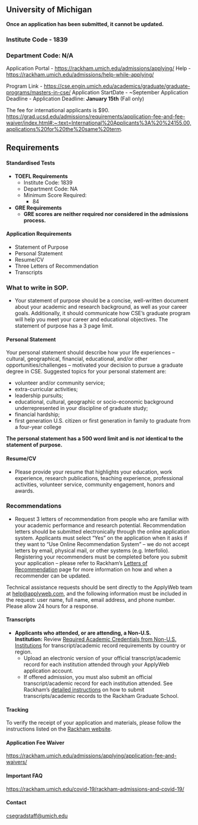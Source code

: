 ## University of Michigan

**Once an application has been submitted, it cannot be updated.**

### Institute Code - 1839
### Department Code: N/A

Application Portal - https://rackham.umich.edu/admissions/applying/
Help - https://rackham.umich.edu/admissions/help-while-applying/

Program Link - https://cse.engin.umich.edu/academics/graduate/graduate-programs/masters-in-cse/
Application StartDate - ~September
Application Deadline - Application Deadline: **January 15th** (Fall only)

The fee for international applicants is $90.
https://grad.ucsd.edu/admissions/requirements/application-fee-and-fee-waiver/index.html#:~:text=International%20Applicants%3A%20%24155.00,applications%20for%20the%20same%20term.

## Requirements

#### Standardised Tests

- **TOEFL Requirements**
	- Institute Code: 1839
	- Department Code: NA
	- Minimum Score Required:
	    - 84
- **GRE Requirements**
	- **GRE scores are neither required nor considered in the admissions process.**



#### Application Requirements
- Statement of Purpose
- Personal Statement
- Resume/CV
- Three Letters of Recommendation
- Transcripts




### What to write in SOP.

- Your statement of purpose should be a concise, well-written document about your academic and research background, as well as your career goals. Additionally, it should communicate how CSE’s graduate program will help you meet your career and educational objectives. The statement of purpose has a 3 page limit.

#### Personal Statement
Your personal statement should describe how your life experiences – cultural, geographical, financial, educational, and/or other opportunities/challenges – motivated your decision to pursue a graduate degree in CSE. Suggested topics for your personal statement are:

- volunteer and/or community service;
- extra-curricular activities;
- leadership pursuits;
- educational, cultural, geographic or socio-economic background underrepresented in your discipline of graduate study;
- financial hardship;
- first generation U.S. citizen or first generation in family to graduate from a four-year college

**The personal statement has a 500 word limit and is** **_not_** **identical to the statement of purpose.**

#### Resume/CV
- Please provide your resume that highlights your education, work experience, research publications, teaching experience, professional activities, volunteer service, community engagement, honors and awards.

### Recommendations

- Request 3 letters of recommendation from people who are familiar with your academic performance and research potential. Recommendation letters should be submitted electronically through the online application system. Applicants must select “Yes” on the application when it asks if they want to “Use Online Recommendation System” – we do not accept letters by email, physical mail, or other systems (e.g. Interfolio). Registering your recommenders must be completed before you submit your application – please refer to Rackham’s [Letters of Recommendation](https://rackham.umich.edu/admissions/applying/letters-of-recommendation/) page for more information on how and when a recommender can be updated.  
  
Technical assistance requests should be sent directly to the ApplyWeb team at help@applyweb.com, and the following information must be included in the request: user name, full name, email address, and phone number. Please allow 24 hours for a response.


#### Transcripts
- **Applicants who attended, or are attending, a Non-U.S. Institution:** Review [Required Academic Credentials from Non-U.S. Institutions](https://rackham.umich.edu/admissions/applying/required-credentials-from-non-us-institutions/) for transcript/academic record requirements by country or region.
    - Upload an electronic version of your official transcript/academic record for each institution attended through your ApplyWeb application account.
    - If offered admission, you must also submit an official transcript/academic record for each institution attended. See Rackham’s [detailed instructions](https://rackham.umich.edu/admissions/applying/transcripts/) on how to submit transcripts/academic records to the Rackham Graduate School.


#### Tracking
To verify the receipt of your application and materials, please follow the instructions listed on the [Rackham website](https://rackham.umich.edu/admissions/checklist-for-completing-the-application-process).


#### Application Fee Waiver

https://rackham.umich.edu/admissions/applying/application-fee-and-waivers/

#### Important FAQ
https://rackham.umich.edu/covid-19/rackham-admissions-and-covid-19/

#### Contact
[csegradstaff@umich.edu](mailto:csegradstaff@umich.edu)

